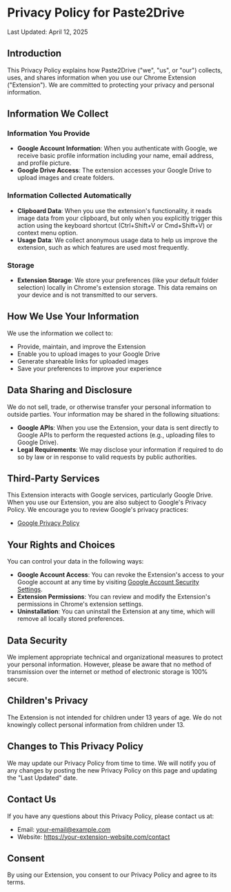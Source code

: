 # Privacy Policy for Paste2Drive

Last Updated: April 12, 2025

## Introduction

This Privacy Policy explains how Paste2Drive ("we", "us", or "our") collects, uses, and shares information when you use our Chrome Extension ("Extension"). We are committed to protecting your privacy and personal information.

## Information We Collect

### Information You Provide

- **Google Account Information**: When you authenticate with Google, we receive basic profile information including your name, email address, and profile picture.
- **Google Drive Access**: The extension accesses your Google Drive to upload images and create folders.

### Information Collected Automatically

- **Clipboard Data**: When you use the extension's functionality, it reads image data from your clipboard, but only when you explicitly trigger this action using the keyboard shortcut (Ctrl+Shift+V or Cmd+Shift+V) or context menu option.
- **Usage Data**: We collect anonymous usage data to help us improve the extension, such as which features are used most frequently.

### Storage

- **Extension Storage**: We store your preferences (like your default folder selection) locally in Chrome's extension storage. This data remains on your device and is not transmitted to our servers.

## How We Use Your Information

We use the information we collect to:

- Provide, maintain, and improve the Extension
- Enable you to upload images to your Google Drive
- Generate shareable links for uploaded images
- Save your preferences to improve your experience

## Data Sharing and Disclosure

We do not sell, trade, or otherwise transfer your personal information to outside parties. Your information may be shared in the following situations:

- **Google APIs**: When you use the Extension, your data is sent directly to Google APIs to perform the requested actions (e.g., uploading files to Google Drive).
- **Legal Requirements**: We may disclose your information if required to do so by law or in response to valid requests by public authorities.

## Third-Party Services

This Extension interacts with Google services, particularly Google Drive. When you use our Extension, you are also subject to Google's Privacy Policy. We encourage you to review Google's privacy practices:

- [Google Privacy Policy](https://policies.google.com/privacy)

## Your Rights and Choices

You can control your data in the following ways:

- **Google Account Access**: You can revoke the Extension's access to your Google account at any time by visiting [Google Account Security Settings](https://myaccount.google.com/permissions).
- **Extension Permissions**: You can review and modify the Extension's permissions in Chrome's extension settings.
- **Uninstallation**: You can uninstall the Extension at any time, which will remove all locally stored preferences.

## Data Security

We implement appropriate technical and organizational measures to protect your personal information. However, please be aware that no method of transmission over the internet or method of electronic storage is 100% secure.

## Children's Privacy

The Extension is not intended for children under 13 years of age. We do not knowingly collect personal information from children under 13.

## Changes to This Privacy Policy

We may update our Privacy Policy from time to time. We will notify you of any changes by posting the new Privacy Policy on this page and updating the "Last Updated" date.

## Contact Us

If you have any questions about this Privacy Policy, please contact us at:

- Email: your-email@example.com
- Website: https://your-extension-website.com/contact

## Consent

By using our Extension, you consent to our Privacy Policy and agree to its terms.